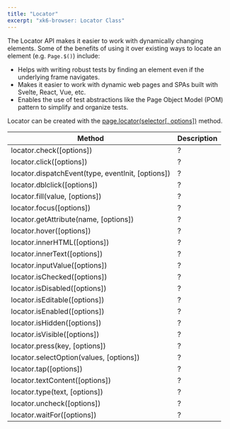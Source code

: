 ```yaml
---
title: "Locator"
excerpt: "xk6-browser: Locator Class"
---
```


The Locator API makes it easier to work with dynamically changing elements. Some of the benefits of using it over existing ways to locate an element (e.g. `Page.$()`) include:

- Helps with writing robust tests by finding an element even if the underlying frame navigates.
- Makes it easier to work with dynamic web pages and SPAs built with Svelte, React, Vue, etc.
- Enables the use of test abstractions like the Page Object Model (POM) pattern to simplify and organize tests.

Locator can be created with the [page.locator(selector[, options])](/javascript-api/xk6-browser/page/#page-locator) method.


| Method                                            | Description |
|---------------------------------------------------|-------------|
| locator.check([options])                          | ?           |
| locator.click([options])                          | ?           |
| locator.dispatchEvent(type, eventInit, [options]) | ?           |
| locator.dblclick([options])                       | ?           |
| locator.fill(value, [options])                    | ?           |
| locator.focus([options])                          | ?           |
| locator.getAttribute(name, [options])             | ?           |
| locator.hover([options])                          | ?           |
| locator.innerHTML([options])                      | ?           |
| locator.innerText([options])                      | ?           |
| locator.inputValue([options])                     | ?           |
| locator.isChecked([options])                      | ?           |
| locator.isDisabled([options])                     | ?           |
| locator.isEditable([options])                     | ?           |
| locator.isEnabled([options])                      | ?           |
| locator.isHidden([options])                       | ?           |
| locator.isVisible([options])                      | ?           |
| locator.press(key, [options])                     | ?           |
| locator.selectOption(values, [options])           | ?           |
| locator.tap([options])                            | ?           |
| locator.textContent([options])                    | ?           |
| locator.type(text, [options])                     | ?           |
| locator.uncheck([options])                        | ?           |
| locator.waitFor([options])                        | ?           |
